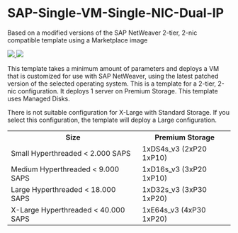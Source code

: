 # SAP-Single-VM-Single-NIC-Dual-IP

Based on a modified versions of the SAP NetWeaver 2-tier, 2-nic compatible template using a Marketplace image

<a href="https://portal.azure.com/#create/Microsoft.Template/uri/https%3A%2F%2Fraw.githubusercontent.com%2Fsimonhutson%2FSAP-Single-VM-Single-NIC-Dual-IP%2Fmaster%2Fazuredeploy.json" target="_blank">
    <img src="http://azuredeploy.net/deploybutton.png"/>
</a>
<a href="http://armviz.io/#/?load=https%3A%2F%2Fraw.githubusercontent.com%2Fsimonhutson%2FSAP-Single-VM-Single-NIC-Dual-IP%2Fmaster%2Fazuredeploy.json" target="_blank">
    <img src="http://armviz.io/visualizebutton.png"/>
</a>

This template takes a minimum amount of parameters and deploys a VM that is customized for use with SAP NetWeaver, using the latest patched version of the selected operating system. 
This is a template for a 2-tier, 2-nic configuration. It deploys 1 server on Premium Storage.
This template uses Managed Disks.

There is not suitable configuration for X-Large with Standard Storage. If you select this configuration, the template will deploy a Large configuration.

<table>
	<tr>
		<th>Size</th>
		<th>Premium Storage</th>
	</tr>
	<tr>
		<td>Small Hyperthreaded < 2.000 SAPS</td>
		<td>1xDS4s_v3 (2xP20 1xP10)</td>
	</tr>
	<tr>
		<td>Medium Hyperthreaded < 9.000 SAPS</td>
		<td>1xD16s_v3 (3xP20 1xP10)</td>
	</tr>
	<tr>
		<td>Large Hyperthreaded < 18.000 SAPS</td>
		<td>1xD32s_v3 (3xP30 1xP20)</td>
	</tr>
	<tr>
		<td>X-Large Hyperthreaded < 40.000 SAPS</td>
		<td>1xE64s_v3 (4xP30 1xP20)</td>
	</tr>
</table>				
